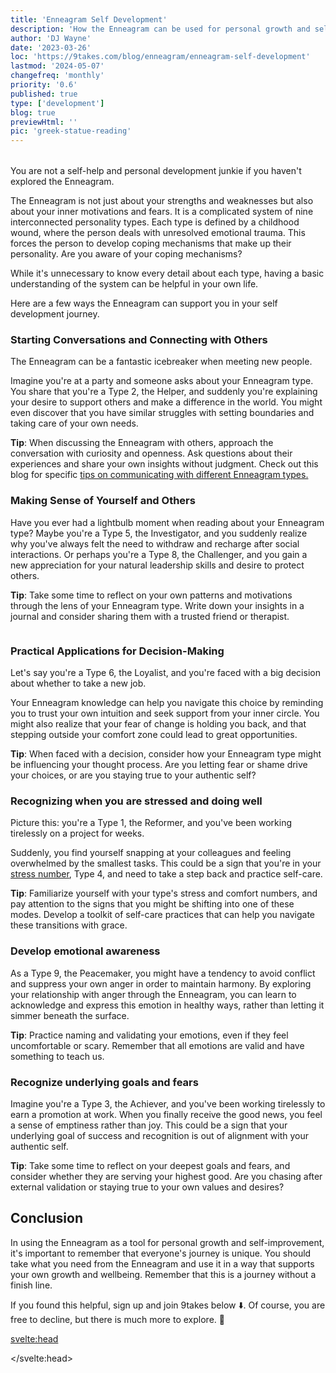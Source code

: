 ```yaml
---
title: 'Enneagram Self Development'
description: 'How the Enneagram can be used for personal growth and self-improvement'
author: 'DJ Wayne'
date: '2023-03-26'
loc: 'https://9takes.com/blog/enneagram/enneagram-self-development'
lastmod: '2024-05-07'
changefreq: 'monthly'
priority: '0.6'
published: true
type: ['development']
blog: true
previewHtml: ''
pic: 'greek-statue-reading'
---
```


<!-- self regulated strategy development
self regulation examples
-->

<script>
	import  PopCard  from "../../lib/components/atoms/PopCard.svelte";
  import MarqueeHorizontal from "../../lib/components/atoms/MarqueeHorizontal.svelte";
</script>

<div
	style="display: flex;
    justify-content: center;
    margin: 1rem 0;
	"
>
	<PopCard
		image={`/blogs/greek-statue-reading.webp`}
		showIcon={false}
		displayText=""
		altText="greek statue reading 🤓"
		subtext=""
	/>
</div>

<p class="firstLetter">You are not a self-help and personal development junkie if you haven't explored the Enneagram.</p>

The Enneagram is not just about your strengths and weaknesses but also about your inner motivations and fears. It is a complicated system of nine interconnected personality types. Each type is defined by a childhood wound, where the person deals with unresolved emotional trauma. This forces the person to develop coping mechanisms that make up their personality. Are you aware of your coping mechanisms?

While it's unnecessary to know every detail about each type, having a basic understanding of the system can be helpful in your own life.

Here are a few ways the Enneagram can support you in your self development journey.

### Starting Conversations and Connecting with Others

The Enneagram can be a fantastic icebreaker when meeting new people.

Imagine you're at a party and someone asks about your Enneagram type. You share that you're a Type 2, the Helper, and suddenly you're explaining your desire to support others and make a difference in the world. You might even discover that you have similar struggles with setting boundaries and taking care of your own needs.

**Tip**: When discussing the Enneagram with others, approach the conversation with curiosity and openness. Ask questions about their experiences and share your own insights without judgment. Check out this blog for specific <a href="enneagram-communication-tips">tips on communicating with different Enneagram types.</a>

### Making Sense of Yourself and Others

Have you ever had a lightbulb moment when reading about your Enneagram type? Maybe you're a Type 5, the Investigator, and you suddenly realize why you've always felt the need to withdraw and recharge after social interactions. Or perhaps you're a Type 8, the Challenger, and you gain a new appreciation for your natural leadership skills and desire to protect others.

**Tip**: Take some time to reflect on your own patterns and motivations through the lens of your Enneagram type. Write down your insights in a journal and consider sharing them with a trusted friend or therapist.

<div style="overflow: hidden;">
<MarqueeHorizontal displayList={[{name: 'at a party 🎉', link: '/blog/enneagram/enneagram-types-at-party'}, {name: 'in stress 😰', link: '/blog/enneagram/enneagram-types-in-stress'}, {name: 'being ghosted 👻', link: '/blog/enneagram/enneagram-types-being-ghosted'}, {name: 'on a first date ❤️', link: '/blog/enneagram/enneagram-types-on-a-first-date'}, {name: 'communication styles 🙊', link: '/blog/enneagram/enneagram-communication-styles'} ]} />
</div>

### Practical Applications for Decision-Making

Let's say you're a Type 6, the Loyalist, and you're faced with a big decision about whether to take a new job.

Your Enneagram knowledge can help you navigate this choice by reminding you to trust your own intuition and seek support from your inner circle. You might also realize that your fear of change is holding you back, and that stepping outside your comfort zone could lead to great opportunities.

**Tip**: When faced with a decision, consider how your Enneagram type might be influencing your thought process. Are you letting fear or shame drive your choices, or are you staying true to your authentic self?

### Recognizing when you are stressed and doing well

Picture this: you're a Type 1, the Reformer, and you've been working tirelessly on a project for weeks.

Suddenly, you find yourself snapping at your colleagues and feeling overwhelmed by the smallest tasks. This could be a sign that you're in your <a href="enneagram-stress-number">stress number</a>, Type 4, and need to take a step back and practice self-care.

**Tip**: Familiarize yourself with your type's stress and comfort numbers, and pay attention to the signs that you might be shifting into one of these modes. Develop a toolkit of self-care practices that can help you navigate these transitions with grace.

### Develop emotional awareness

As a Type 9, the Peacemaker, you might have a tendency to avoid conflict and suppress your own anger in order to maintain harmony. By exploring your relationship with anger through the Enneagram, you can learn to acknowledge and express this emotion in healthy ways, rather than letting it simmer beneath the surface.

**Tip**: Practice naming and validating your emotions, even if they feel uncomfortable or scary. Remember that all emotions are valid and have something to teach us.

### Recognize underlying goals and fears

Imagine you're a Type 3, the Achiever, and you've been working tirelessly to earn a promotion at work. When you finally receive the good news, you feel a sense of emptiness rather than joy. This could be a sign that your underlying goal of success and recognition is out of alignment with your authentic self.

**Tip**: Take some time to reflect on your deepest goals and fears, and consider whether they are serving your highest good. Are you chasing after external validation or staying true to your own values and desires?

## Conclusion

In using the Enneagram as a tool for personal growth and self-improvement, it's important to remember that everyone's journey is unique. You should take what you need from the Enneagram and use it in a way that supports your own growth and wellbeing. Remember that this is a journey without a finish line.

If you found this helpful, sign up and join 9takes below ⬇️. Of course, you are free to decline, but there is much more to explore. 🚀

<svelte:head>

<script type="application/ld+json">
  {
  "@context": "http://schema.org",
  "@type": "BlogPosting",
  "articleBody": "If you’ve been exploring the world of self-help and personal development, chances are you’ve come across the Enneagram. It offers a unique perspective on our strengths, weaknesses, and inner motivations, allowing us to deepen our self-awareness and make positive changes in our lives. However lessons learned through self-help can be healing and inspiring, but they can also make us feel like we’re failing. It’s important to remember that developing self-awareness is a potentially endless pursuit. There will be good days and bad days, but there is no finish line. The Enneagram can be used as a tool to support you on your journey, helping you navigate the ups and downs with greater clarity and compassion. At its core, the Enneagram is a system of nine interconnected personality types, each with its own unique strengths and challenges. While it’s not necessary to know every detail about each type, having a basic understanding of the system can be helpful in applying it to your own life. The Enneagram can be used in many ways, but one of its most powerful applications is as a tool for personal growth and self-improvement. Here are just a few ways the Enneagram can support you in your journey: Starting Conversations and Connecting with Others, Making Sense of Yourself and Others, Practical Applications for Decision-Making, Recognizing when you are stressed and doing well, Develop emotional awareness, Recognize underlying goals and fears. In using the Enneagram as a tool for personal growth and self-improvement, it’s important to remember that everyone’s journey is unique. You should take what you need from the Enneagram and use it in a way that supports your own growth and wellbeing. Remember that this is a journey without a finish line.",
  "creator": {
        "@type": "Person",
        "name": "DJ Wayne",
        "sameAs": ["https://www.instagram.com/djwayne3/", "https://www.youtube.com/@djwayne3", "https://www.linkedin.com/in/davidtwayne/", "https://twitter.com/djwayne3"
        ]
      },
  "author": {
    "@type": "Person",
    "name": "DJ Wayne",
    "sameAs": ["https://www.instagram.com/djwayne3/", "https://www.youtube.com/@djwayne3", "https://www.linkedin.com/in/davidtwayne/", "https://twitter.com/djwayne3"
        ]
  },
  "dateModified": {
    "@type": "Date",
    "@value": "2024-05-07"
  },
  "datePublished": {
    "@type": "Date",
    "@value": "2023-03-25"
  },
  "description": "Learn how the Enneagram can help you deepen your self-awareness and make positive changes in your life. Discover its practical applications for decision-making, emotional awareness, recognizing underlying goals and fears, and more.",
  "headline": "How the Enneagram can be used for personal growth and self-improvement",
  "image": {
    "@type": "ImageObject",
    "height": 900,
    "url": "https://9takes.com/blogs/greek-statue-reading.webp",
    "width": 900
  },
  "keywords": "Enneagram, personal growth, self-improvement, decision-making, emotional awareness, goals, fears, self-awareness, compassion, empathy, relationships",
  "mainEntityOfPage": {
    "@id": "https://9takes.com/blog/enneagram/enneagram-self-development",
    "@type": "WebPage"
  },
  "mentions": {
              "@type": "Thing",
              "name": "Enneagram of Personality",
              "description": "The Enneagram of Personality or simply the Enneagram is a model of the human psyche which is principally understood and taught as a typology of nine interconnected personality types. Although the origins and history of ideas associated with the Enneagram of Personality are disputed contemporary approaches are principally derived from the teachings of the Bolivian psycho-spiritual teacher Oscar Ichazo from the 1950s and the Chilean psychiatrist Claudio Naranjo from the 1970s",
              "SameAs": [
                  "https://www.wikidata.org/wiki/Q273047",
                  "http://en.wikipedia.org/wiki/Enneagram_of_Personality"
              ]
      },
  "publisher": {
        "@type": "Organization",
        "sameAs": ["https://www.instagram.com/9takesdotcom/", "https://twitter.com/9takesdotcom"],
        "logo": {
          "@type": "ImageObject",
          "url": "https://9takes.com/brand/darkRubix.png"
        },
        "name": "9takes"
      }
}
</script>

</svelte:head>

<style lang="scss">
</style>
